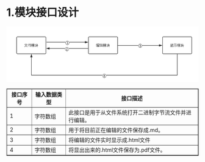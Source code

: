 # 1.模块接口设计 #   
![Module Interface](https://github.com/BIurryface/Software-development-Markdown/blob/master/ModuleInterface.jpg)


<table border="1">
  <tr>
    <th>接口序号</th>
    <th>输入数据类型</th>
    <th>接口描述</th>
  </tr>
  <tr>
    <td>1</td>
    <td>字符数组</td>
    <td>此接口是用于从文件系统打开二进制字节流文件并进行编辑。</td>
  </tr>
  <tr>
    <td>2</td>
    <td>字符数组</td>
    <td>用于将目前正在编辑的文件保存成.md。</td>
  </tr>
  <tr>
    <td>3</td>
    <td>字符数组</td>
    <td>将编辑的文件实时显示成.html文件</td>
  </tr>
  <tr>
    <td>4</td>
    <td>字符数组</td>
    <td>将显出出来的.html文件保存为.pdf文件。</td>
  </tr>
</table>
